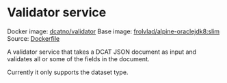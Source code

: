 # Validator service

Docker image: [dcatno/validator](https://hub.docker.com/r/dcatno/validator/)
Base image: [frolvlad/alpine-oraclejdk8:slim]()
Source: [Dockerfile]()

A validator service that takes a DCAT JSON document as input and validates
all or some of the fields in the document.
 
Currently it only supports the dataset type.

